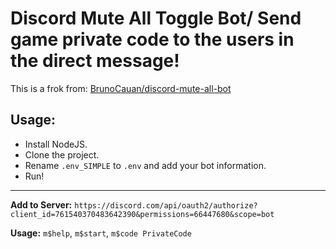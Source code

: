 # Discord Mute All Toggle Bot/ Send game private code to the users in the direct message!

This is a frok from: [BrunoCauan/discord-mute-all-bot](https://github.com/BrunoCauan/discord-mute-all-bot)

## Usage:

 - Install NodeJS.
 - Clone the project.
 - Rename `.env_SIMPLE` to `.env` and add your bot information.
 - Run!

---

**Add to Server:** `https://discord.com/api/oauth2/authorize?client_id=761540370483642390&permissions=66447680&scope=bot`

**Usage:** `m$help`, `m$start`, `m$code PrivateCode`
